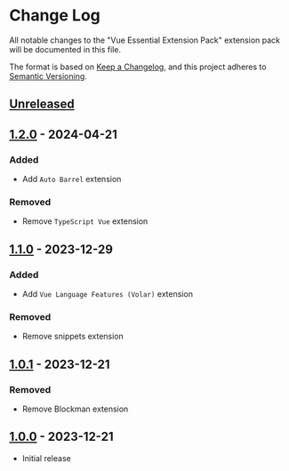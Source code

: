 # Change Log

All notable changes to the "Vue Essential Extension Pack" extension pack will be documented in this file.

The format is based on [Keep a Changelog](https://keepachangelog.com/en/1.0.0/),
and this project adheres to [Semantic Versioning](https://semver.org/spec/v2.0.0.html).

## [Unreleased]

## [1.2.0] - 2024-04-21

### Added

- Add `Auto Barrel` extension

### Removed

- Remove `TypeScript Vue` extension

## [1.1.0] - 2023-12-29

### Added

- Add `Vue Language Features (Volar)` extension

### Removed

- Remove snippets extension

## [1.0.1] - 2023-12-21

### Removed

- Remove Blockman extension

## [1.0.0] - 2023-12-21

- Initial release

[unreleased]: https://github.com/ManuelGil/vscode-vue-pack/compare/v1.2.0...HEAD
[1.2.0]: https://github.com/ManuelGil/vscode-vue-pack/compare/v1.1.0...v1.2.0
[1.1.0]: https://github.com/ManuelGil/vscode-vue-pack/compare/v1.0.1...v1.1.0
[1.0.1]: https://github.com/ManuelGil/vscode-vue-pack/compare/v1.0.0...v1.0.1
[1.0.0]: https://github.com/ManuelGil/vscode-vue-pack/releases/tag/v1.0.0
